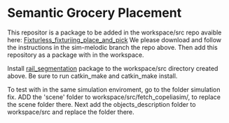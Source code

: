 # Semantic Grocery Placement

This repositor is a package to be added in the workspace/src repo avaible here: [Fixturless_fixturiing_place_and_pick](https://github.com/jih189/fixtureless_fixturing_place_and_pick_re-grasping/tree/sim-melodic)
We please download and follow the instructions in the sim-melodic branch the repo above. Then add this repository as a package with in the workspace. 

Install [rail_segmentation](https://github.com/GT-RAIL/rail_segmentation) package to the workspace/src directory created above. Be sure to run catkin_make and catkin_make install. 

To test with in the same simulation enviroment, go to the folder simulation fix. ADD the 'scene' folder to workspace/src/fetch_copeliasim/, to replace the scene folder there. Next add the objects_description folder to workspace/src and replace the folder there.

